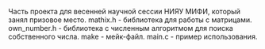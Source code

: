 Часть проекта для весенней научной сессии НИЯУ МИФИ, который занял призовое место.
mathix.h - библиотека для работы с матрицами.
own_number.h - библиотека с численным алгоритмом для поиска собственного числа.
make - мейк-файл.
main.c - пример использования.
